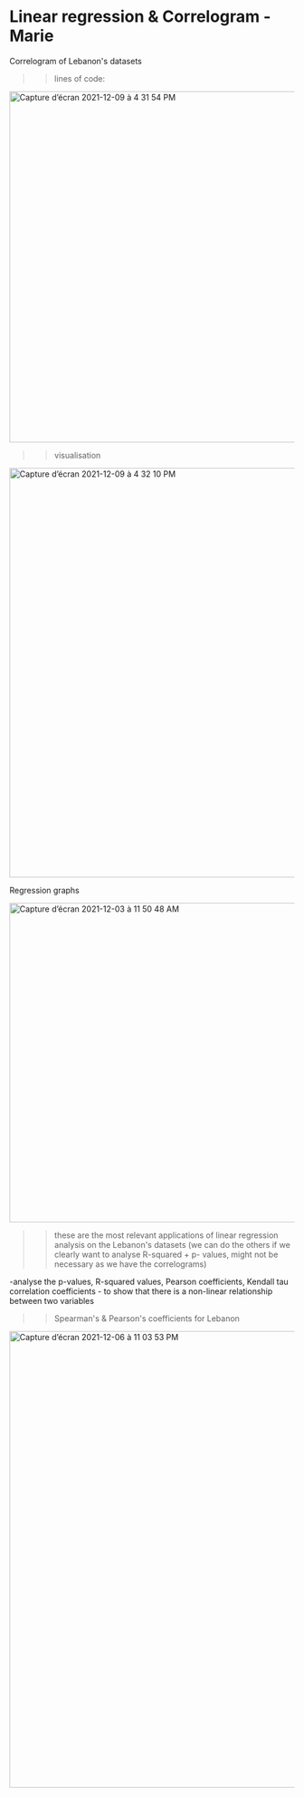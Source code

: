 # Linear regression & Correlogram - Marie
Correlogram of Lebanon's datasets
>> lines of code:

<img width="620" alt="Capture d’écran 2021-12-09 à 4 31 54 PM" src="https://user-images.githubusercontent.com/93673467/145436979-17c19500-4418-47ca-85ae-40cb85caaec4.png">


>> visualisation

<img width="723" alt="Capture d’écran 2021-12-09 à 4 32 10 PM" src="https://user-images.githubusercontent.com/93673467/145437014-73f421a8-eab2-461b-9859-bc64f8681100.png">



Regression graphs

<img width="564" alt="Capture d’écran 2021-12-03 à 11 50 48 AM" src="https://user-images.githubusercontent.com/93673467/144619556-1c82a9a1-da03-416c-b302-723e002a0849.png">

>> these are the most relevant applications of linear regression analysis on the Lebanon's datasets (we can do the others if we clearly want to analyse R-squared + p- values, might not be necessary as we have the correlograms)

-analyse the p-values, R-squared values, Pearson coefficients, Kendall tau correlation coefficients - to show that there is a non-linear relationship between two variables

>> Spearman's & Pearson's coefficients for Lebanon

<img width="806" alt="Capture d’écran 2021-12-06 à 11 03 53 PM" src="https://user-images.githubusercontent.com/93673467/144936900-688424db-457a-4290-8577-3df71eca0fcb.png">
